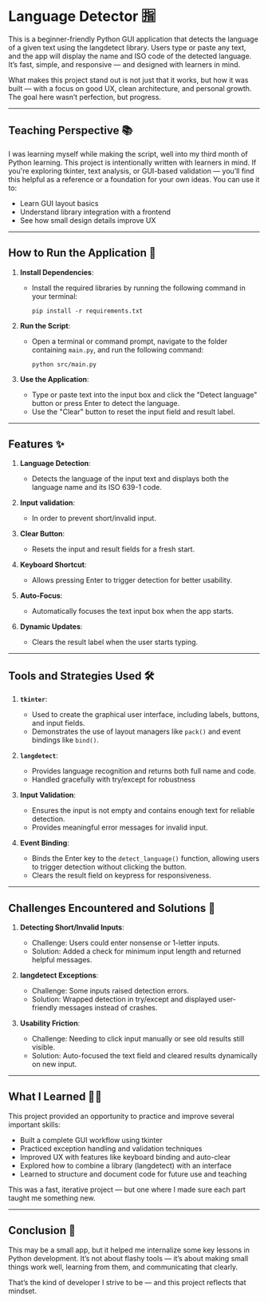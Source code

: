 # Language Detector 🈯

This is a beginner-friendly Python GUI application that detects the language of a given text using the langdetect library. Users type or paste any text, and the app will display the name and ISO code of the detected language. It’s fast, simple, and responsive — and designed with learners in mind.

What makes this project stand out is not just that it works, but how it was built — with a focus on good UX, clean architecture, and personal growth. The goal here wasn’t perfection, but progress.

---

## Teaching Perspective 📚

I was learning myself while making the script, well into my third month of Python learning. This project is intentionally written with learners in mind. If you're exploring tkinter, text analysis, or GUI-based validation — you’ll find this helpful as a reference or a foundation for your own ideas.
You can use it to:
   - Learn GUI layout basics
   - Understand library integration with a frontend
   - See how small design details improve UX

---

## How to Run the Application 🚀

1. **Install Dependencies**:
   - Install the required libraries by running the following command in your terminal:
     ```
     pip install -r requirements.txt
     ```

2. **Run the Script**:
   - Open a terminal or command prompt, navigate to the folder containing `main.py`, and run the following command:
     ```
     python src/main.py
     ```

3. **Use the Application**:
   - Type or paste text into the input box and click the "Detect language" button or press Enter to detect the language.
   - Use the "Clear" button to reset the input field and result label.

---

## Features ✨

1. **Language Detection**:
   - Detects the language of the input text and displays both the language name and its ISO 639-1 code.

2. **Input validation**:
   - In order to prevent short/invalid input.

3. **Clear Button**:
   - Resets the input and result fields for a fresh start.

4. **Keyboard Shortcut**:
   - Allows pressing Enter to trigger detection for better usability.

5. **Auto-Focus**:
   - Automatically focuses the text input box when the app starts.

6. **Dynamic Updates**:
   - Clears the result label when the user starts typing.

---

## Tools and Strategies Used 🛠️

1. **`tkinter`**:
   - Used to create the graphical user interface, including labels, buttons, and input fields.
   - Demonstrates the use of layout managers like `pack()` and event bindings like `bind()`.

2. **`langdetect`**:
   - Provides language recognition and returns both full name and code.
   - Handled gracefully with try/except for robustness

3. **Input Validation**:
   - Ensures the input is not empty and contains enough text for reliable detection.
   - Provides meaningful error messages for invalid input.

4. **Event Binding**:
   - Binds the Enter key to the `detect_language()` function, allowing users to trigger detection without clicking the button.
   - Clears the result field on keypress for responsiveness.

---

## Challenges Encountered and Solutions 🧩

1. **Detecting Short/Invalid Inputs**:
   - Challenge: Users could enter nonsense or 1-letter inputs.
   - Solution: Added a check for minimum input length and returned helpful messages.

2. **langdetect Exceptions**:
   - Challenge: Some inputs raised detection errors.
   - Solution: Wrapped detection in try/except and displayed user-friendly messages instead of crashes.

3. **Usability Friction**:
   - Challenge: Needing to click input manually or see old results still visible.
   - Solution: Auto-focused the text field and cleared results dynamically on new input.

---

## What I Learned 👨‍🎓

This project provided an opportunity to practice and improve several important skills:
- Built a complete GUI workflow using tkinter
- Practiced exception handling and validation techniques
- Improved UX with features like keyboard binding and auto-clear
- Explored how to combine a library (langdetect) with an interface
- Learned to structure and document code for future use and teaching

This was a fast, iterative project — but one where I made sure each part taught me something new.

---

## Conclusion 📝

This may be a small app, but it helped me internalize some key lessons in Python development. It’s not about flashy tools — it’s about making small things work well, learning from them, and communicating that clearly.

That’s the kind of developer I strive to be — and this project reflects that mindset.

